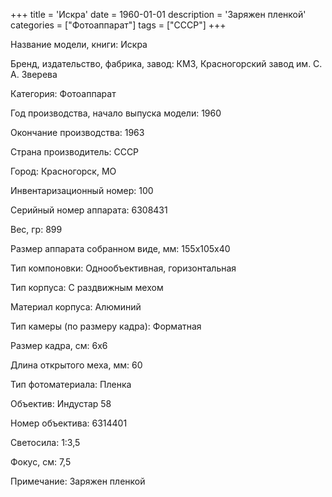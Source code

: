 +++
title = 'Искра'
date = 1960-01-01
description = 'Заряжен пленкой'
categories = ["Фотоаппарат"]
tags = ["СССР"]
+++

Название модели, книги: Искра

Бренд, издательство, фабрика, завод: КМЗ, Красногорский завод им. С. А. Зверева

Категория: Фотоаппарат

Год производства, начало выпуска модели: 1960

Окончание производства: 1963

Страна производитель: СССР

Город: Красногорск, МО

Инвентаризационный номер: 100

Серийный номер аппарата: 6308431

Вес, гр: 899

Размер аппарата  собранном виде, мм: 155х105х40

Тип компоновки: Однообъективная, горизонтальная

Тип корпуса: С раздвижным мехом

Материал корпуса: Алюминий

Тип камеры (по размеру кадра): Форматная

Размер кадра, см: 6х6

Длина открытого меха, мм: 60

Тип фотоматериала: Пленка

Объектив: Индустар 58

Номер объектива: 6314401

Светосила: 1:3,5

Фокус, см: 7,5

Примечание: Заряжен пленкой

